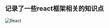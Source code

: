 ## 记录了一些react框架相关的知识点

![React](https://www.fimvisual.com/wp-content/uploads/2016/06/bg2016052503.png)